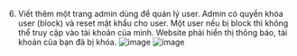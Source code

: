 6. Viết thêm một trang admin dùng để quán lý user. Admin có quyền khóa user (block) và reset mật khẩu cho user.
Một user nếu bị block thì không thể truy cập vào tài khoản của mình. 
Website phải hiển thị thông báo, tài khoản của bạn đã bị khóa.
![image](https://github.com/user-attachments/assets/50899ec1-f9d7-4f07-8637-a9694913cb19)
![image](https://github.com/user-attachments/assets/fb10404d-e4ff-4fa6-982a-75413fc638ae)

